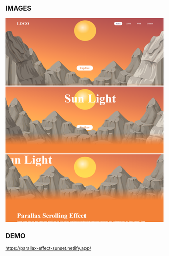 ## IMAGES

![Home Letra](https://github.com/JohnKTB/parallax-effect-sunset/blob/main/src/design/sunset.png)
![Home Letra](https://github.com/JohnKTB/parallax-effect-sunset/blob/main/src/design/sunset2.png)
![Home Letra](https://github.com/JohnKTB/parallax-effect-sunset/blob/main/src/design/sunset3.png)

## DEMO
https://parallax-effect-sunset.netlify.app/